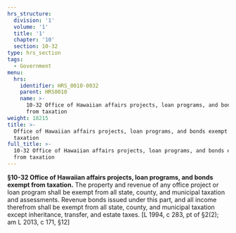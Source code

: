 ```yaml
---
hrs_structure:
  division: '1'
  volume: '1'
  title: '1'
  chapter: '10'
  section: 10-32
type: hrs_section
tags:
  - Government
menu:
  hrs:
    identifier: HRS_0010-0032
    parent: HRS0010
    name: >-
      10-32 Office of Hawaiian affairs projects, loan programs, and bonds exempt
      from taxation
weight: 18215
title: >-
  Office of Hawaiian affairs projects, loan programs, and bonds exempt from
  taxation
full_title: >-
  10-32 Office of Hawaiian affairs projects, loan programs, and bonds exempt
  from taxation
---
```

**§10-32 Office of Hawaiian affairs projects, loan programs, and bonds exempt from taxation.** The property and revenue of any office project or loan program shall be exempt from all state, county, and municipal taxation and assessments. Revenue bonds issued under this part, and all income therefrom shall be exempt from all state, county, and municipal taxation except inheritance, transfer, and estate taxes. [L 1994, c 283, pt of §2(2); am L 2013, c 171, §12]